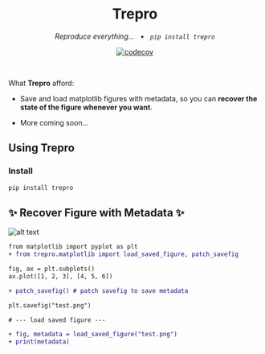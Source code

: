 <div align="center">
    <h1>Trepro</h1>
    <em>Reproduce everything...</em>
    &nbsp;&nbsp;&bull;&nbsp;&nbsp;
    <em><code>pip install trepro</code></em>
</div>

<p align="center">
    <a href="https://pypi.org/project/trepro/">
        <img alt="codecov" src="https://img.shields.io/pypi/pyversions/tyro" />
    </a>
</p>

<br />

What **Trepro** afford:

- Save and load matplotlib figures with metadata, so you can **recover the state of the figure whenever you want**.

- More coming soon...

## Using Trepro

### Install

```bash
pip install trepro
```

## ✨ Recover Figure with Metadata ✨

![alt text](docs/assets/cee7ed27cc2e9f698c16be907444e1b.png)

```diff
from matplotlib import pyplot as plt
+ from trepro.matplotlib import load_saved_figure, patch_savefig

fig, ax = plt.subplots()
ax.plot([1, 2, 3], [4, 5, 6])

+ patch_savefig() # patch savefig to save metadata

plt.savefig("test.png")

# --- load saved figure ---

+ fig, metadata = load_saved_figure("test.png")
+ print(metadata)
```
